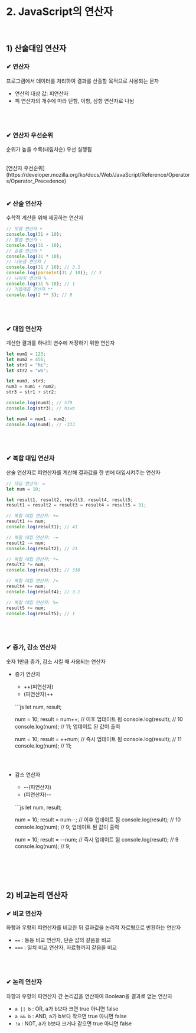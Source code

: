 <br>
<br>

# 2. JavaScript의 연산자
<br>

## 1) 산술대입 연산자
### ✔ 연산자
프로그램에서 데이터를 처리하여 결과를 산출할 목적으로 사용되는 문자

- 연산의 대상 값: 피연산자
- 피 연산자의 개수에 따라 단항, 이항, 삼항 연산자로 나뉨

<br>
<br>

### ✔ 연산자 우선순위
순위가 높을 수록(내림차순) 우선 실행됨

<br>
[연산자 우선순위](https://developer.mozilla.org/ko/docs/Web/JavaScript/Reference/Operators/Operator_Precedence)

<br>
<br>

### ✔ 산술 연산자
수학적 계산을 위해 제공하는 연산자

```js
// 덧셈 연산자 +
console.log(31 + 10);
// 뺄셈 연산자 -
console.log(31 - 10);
// 곱셈 연산자 *
console.log(31 * 10);
// 나눗셈 연산자 /
console.log(31 / 10); // 3.1
console.log(parseInt(31 / 10)); // 3
// 나머지 연산자 %
console.log(31 % 10); // 1
// 거듭제곱 연산자 **
console.log(2 ** 3); // 8
```

<br>
<br>

### ✔ 대입 연산자
계산한 결과를 하나의 변수에 저장하기 위한 연산자

```js
let num1 = 123;
let num2 = 456;
let str1 = "hi";
let str2 = "wo";

let num3, str3;
num3 = num1 + num2;
str3 = str1 + str2;

console.log(num3); // 579
console.log(str3); // hiwo

let num4 = num1 - num2;
console.log(num4); // -333
```

<br>
<br>

### ✔ 복합 대입 연산자
산술 연산자로 피연산자를 계산해 결과값을 한 번에 대입시켜주는 연산자

```js
// 대입 연산자: =
let num = 10;

let result1, result2, result3, result4, result5;
result1 = result2 = result3 = result4 = result5 = 31;

// 복합 대입 연산자: +=
result1 += num;
console.log(result1); // 41

// 복합 대입 연산자: -=
result2 -= num;
console.log(result2); // 21

// 복합 대입 연산자: *=
result3 *= num;
console.log(result3); // 310

// 복합 대입 연산자: /=
result4 += num;
console.log(result4); // 3.1

// 복합 대입 연산자: %=
result5 += num;
console.log(result5); // 1
```

<br>
<br>

### ✔ 증가, 감소 연산자
숫자 1만큼 증가, 감소 시킬 때 사용되는 연산자

- 증가 연산자
  - ++(피연산자)
  - (피연산자)++ 
  <br>
  ```js
  let num, result;

  num = 10;
  result = num++; // 이후 업데이트 됨
  console.log(result); // 10
  console.log(num); // 11; 업데이트 된 값이 출력

  num = 10;
  result = ++num; // 즉시 업데이트 됨
  console.log(result); // 11
  console.log(num); // 11;
  ```

<br>

- 감소 연산자
  - --(피연산자)
  - (피연산자)-- 
  <br>
  ```js
  let num, result;

  num = 10;
  result = num--; // 이후 업데이트 됨
  console.log(result); // 10
  console.log(num); // 9; 업데이트 된 값이 출력

  num = 10;
  result = --num; // 즉시 업데이트 됨
  console.log(result); // 9
  console.log(num); // 9;
  ```

<br>
<br>
<br>

## 2) 비교논리 연산자
### ✔ 비교 연산자
좌항과 우항의 피연산자를 비교한 뒤 결과값을 논리적 자료형으로 반환하는 연산자

- ```==``` : 동등 비교 연산자, 단순 값의 같음을 비교
- ```===``` : 일치 비교 연산자, 자료형까지 같음을 비교

<br>
<br>

### ✔ 논리 연산자
좌항과 우항의 피연산자 간 논리값을 연산하여 Boolean을 결과로 얻는 연산자

- ```a || b``` : OR, a가 b보다 크면 true 아니면 false
- ```a && b``` : AND, a가 b보다 작으면 true 아니면 false
- ```!a``` : NOT, a가 b보다 크거나 같으면 true 아니면 false
